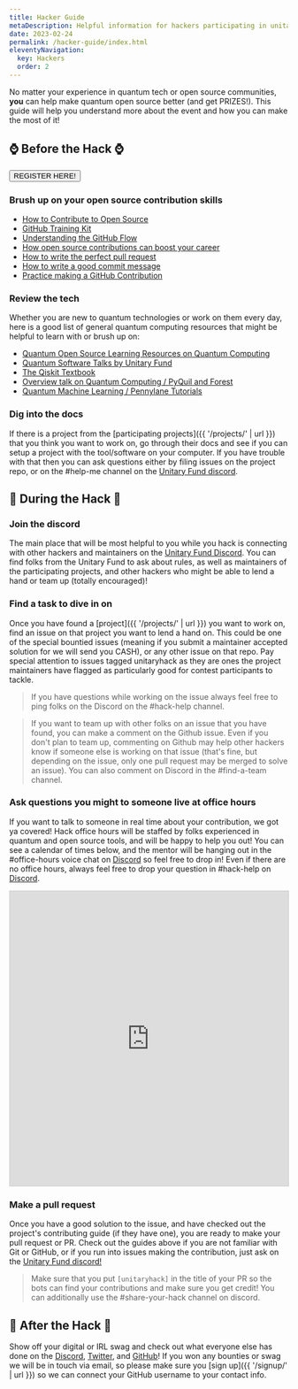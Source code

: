 ```yaml
---
title: Hacker Guide
metaDescription: Helpful information for hackers participating in unitaryhack
date: 2023-02-24
permalink: /hacker-guide/index.html
eleventyNavigation:
  key: Hackers
  order: 2
---
```


No matter your experience in quantum tech or open source communities, **you** can help make quantum open source better (and get PRIZES!). This guide will help you understand more about the event and how you can make the most of it!

## ⌚ Before the Hack ⌚

<button class="btn reg_btn" onclick="window.location.href='/signup/index.html';">REGISTER HERE!</button>

### Brush up on your open source contribution skills

- [How to Contribute to Open Source](https://opensource.guide/)
- [GitHub Training Kit](https://training.github.com/)
- [Understanding the GitHub Flow](https://guides.github.com/introduction/flow/)
- [How open source contributions can boost your career](https://opensource.com/article/19/5/how-get-job-doing-open-source)
- [How to write the perfect pull request](https://github.blog/2015-01-21-how-to-write-the-perfect-pull-request/)
- [How to write a good commit message](https://dev.to/chrissiemhrk/git-commit-message-5e21)
- [Practice making a GitHub Contribution](https://github.com/firstcontributions/first-contributions)

### Review the tech

Whether you are new to quantum technologies or work on them every day, here is a good list of general quantum computing resources that might be helpful to learn with or brush up on:

- [Quantum Open Source Learning Resources on Quantum Computing](https://qosf.org/learn_quantum/)
- [Quantum Software Talks by Unitary Fund](https://unitary.fund/talks.html)
- [The Qiskit Textbook](https://qiskit.org/textbook/preface.html)
- [Overview talk on Quantum Computing / PyQuil and Forest](https://skillsmatter.com/skillscasts/11929-programming-the-world-s-first-quantum-computers-using-forest)
- [Quantum Machine Learning / Pennylane Tutorials](https://pennylane.ai/qml/)

### Dig into the docs

If there is a project from the [participating projects]({{ '/projects/' | url }}) that you think you want to work on, go through their docs and see if you can setup a project with the tool/software on your computer. If you have trouble with that then you can ask questions either by filing issues on the project repo, or on the #help-me channel on the [Unitary Fund discord](http://discord.unitary.fund).

## 🔨 During the Hack 🔨

### Join the discord

The main place that will be most helpful to you while you hack is connecting with other hackers and maintainers on the [Unitary Fund Discord](http://discord.unitary.fund).
You can find folks from the Unitary Fund to ask about rules, as well as maintainers of the participating projects, and other hackers who might be able to lend a hand or team up (totally encouraged)!

### Find a task to dive in on

Once you have found a [project]({{ '/projects/' | url }}) you want to work on, find an issue on that project you want to lend a hand on.
This could be one of the special bountied issues (meaning if you submit a maintainer accepted solution for we will send you CASH), or any other issue on that repo.
Pay special attention to issues tagged unitaryhack as they are ones the project maintainers have flagged as particularly good for contest participants to tackle.

> If you have questions while working on the issue always feel free to ping folks on the Discord on the #hack-help channel.

> If you want to team up with other folks on an issue that you have found, you can make a comment on the Github issue. Even if you don't plan to team up, commenting on Github may help other hackers know if someone else is working on that issue (that's fine, but depending on the issue, only one pull request may be merged to solve an issue). You can also comment on Discord in the #find-a-team channel.

### Ask questions you might to someone live at office hours

If you want to talk to someone in real time about your contribution, we got ya covered! Hack office hours will be staffed by folks experienced in quantum and open source tools, and will be happy to help you out! You can see a calendar of times below, and the mentor will be hanging out in the #office-hours voice chat on [Discord](http://discord.unitary.fund) so feel free to drop in! Even if there are no office hours, always feel free to drop your question in #hack-help on [Discord](http://discord.unitary.fund).

<iframe class="airtable-embed" src="https://airtable.com/embed/shrGooHfrwrVBIKSo?backgroundColor=yellow&viewControls=on" frameborder="0" onmousewheel="" width="100%" height="533" style="background: transparent; border: 1px solid #ccc;"></iframe>

### Make a pull request

Once you have a good solution to the issue, and have checked out the project's contributing guide (if they have one), you are ready to make your pull request or PR.
Check out the guides above if you are not familiar with Git or GitHub, or if you run into issues making the contribution, just ask on the [Unitary Fund discord!](http://discord.unitary.fund)

> Make sure that you put `[unitaryhack]` in the title of your PR so the bots can find your contributions and make sure you get credit! You can additionally use the #share-your-hack channel on discord.

## 🎉 After the Hack 🎉

Show off your digital or IRL swag and check out what everyone else has done on the [Discord](http://discord.unitary.fund), [Twitter](https://twitter.com/search?q=%23unitaryhack&src=typed_query&f=top), and [GitHub](https://github.com/search?q=unitaryhack)!
If you won any bounties or swag we will be in touch via email, so please make sure you [sign up]({{ '/signup/' | url }}) so we can connect your GitHub username to your contact info.
